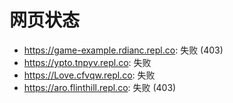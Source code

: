# 网页状态
- https://game-example.rdianc.repl.co: 失败 (403)
- https://ypto.tnpyv.repl.co: 失败
- https://Love.cfvqw.repl.co: 失败
- https://aro.flinthill.repl.co: 失败 (403)
